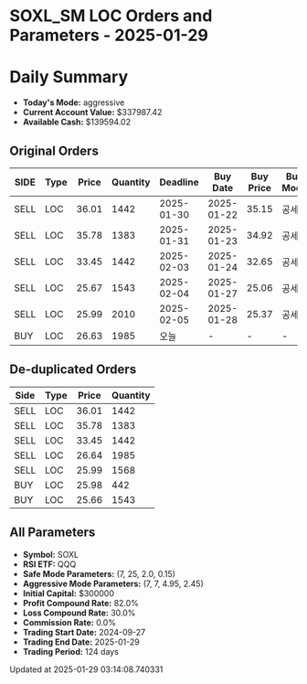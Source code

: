 # SOXL_SM LOC Orders and Parameters - 2025-01-29

# Daily Summary

- **Today's Mode:** aggressive
- **Current Account Value:** $337987.42
- **Available Cash:** $139594.02

## Original Orders

| SIDE | Type | Price | Quantity | Deadline | Buy Date | Buy Price | Buy Mode |
|------|------|-------|----------|----------|----------|-----------|----------|
| SELL | LOC | 36.01 | 1442 | 2025-01-30 | 2025-01-22 | 35.15 | 공세 |
| SELL | LOC | 35.78 | 1383 | 2025-01-31 | 2025-01-23 | 34.92 | 공세 |
| SELL | LOC | 33.45 | 1442 | 2025-02-03 | 2025-01-24 | 32.65 | 공세 |
| SELL | LOC | 25.67 | 1543 | 2025-02-04 | 2025-01-27 | 25.06 | 공세 |
| SELL | LOC | 25.99 | 2010 | 2025-02-05 | 2025-01-28 | 25.37 | 공세 |
| BUY | LOC | 26.63 | 1985 | 오늘 | - | - | - |

## De-duplicated Orders

| Side | Type | Price | Quantity |
|------|------|-------|----------|
| SELL | LOC | 36.01 | 1442 |
| SELL | LOC | 35.78 | 1383 |
| SELL | LOC | 33.45 | 1442 |
| SELL | LOC | 26.64 | 1985 |
| SELL | LOC | 25.99 | 1568 |
| BUY | LOC | 25.98 | 442 |
| BUY | LOC | 25.66 | 1543 |

## All Parameters

- **Symbol:** SOXL
- **RSI ETF:** QQQ
- **Safe Mode Parameters:** (7, 25, 2.0, 0.15)
- **Aggressive Mode Parameters:** (7, 7, 4.95, 2.45)
- **Initial Capital:** $300000
- **Profit Compound Rate:** 82.0%
- **Loss Compound Rate:** 30.0%
- **Commission Rate:** 0.0%
- **Trading Start Date:** 2024-09-27
- **Trading End Date:** 2025-01-29
- **Trading Period:** 124 days

Updated at 2025-01-29 03:14:08.740331
